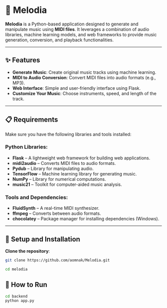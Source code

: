 # 🎵 Melodia

**Melodia** is a Python-based application designed to generate and manipulate music using **MIDI files**. It leverages a combination of audio libraries, machine learning models, and web frameworks to provide music generation, conversion, and playback functionalities.

---

## ✨ Features
- **Generate Music**: Create original music tracks using machine learning.
- **MIDI to Audio Conversion**: Convert MIDI files into audio formats (e.g., MP3).
- **Web Interface**: Simple and user-friendly interface using Flask.
- **Customize Your Music**: Choose instruments, speed, and length of the track.

---

## 📋 Requirements

Make sure you have the following libraries and tools installed:

### Python Libraries:
- **Flask** – A lightweight web framework for building web applications.
- **midi2audio** – Converts MIDI files to audio formats.
- **Pydub** – Library for manipulating audio.
- **TensorFlow** – Machine learning library for generating music.
- **NumPy** – Library for numerical computations.
- **music21** – Toolkit for computer-aided music analysis.

### Tools and Dependencies:
- **FluidSynth** – A real-time MIDI synthesizer.
- **ffmpeg** – Converts between audio formats.
- **chocolatey** – Package manager for installing dependencies (Windows).

---

## 🚀 Setup and Installation

**Clone the repository**:
   ```bash
   git clone https://github.com/aomnak/Melodia.git

   cd melodia
   ```

## 🏃 How to Run
```bash
cd backend
python app.py
